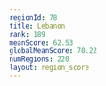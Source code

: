 ```yaml
---
regionId: 78
title: Lebanon
rank: 189
meanScore: 62.53
globalMeanScore: 70.22
numRegions: 220
layout: region_score
---
```

